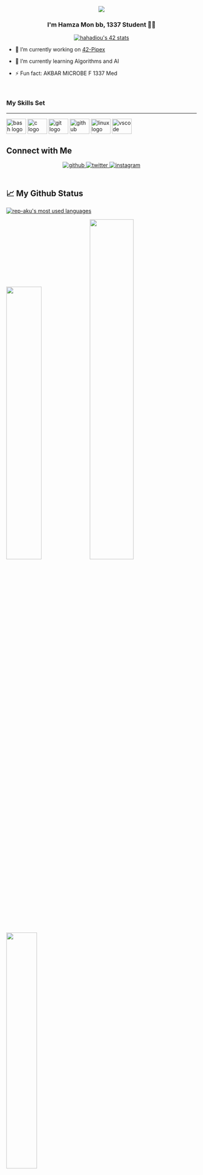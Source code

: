 
</p>
<p align="center">  
<img src ="https://media.tenor.com/qXsgPu0UMHEAAAAC/xd-programming.gif">
</p>

### <div align="center">I'm Hamza Mon bb, 1337 Student 👨‍💻 </div>  

<p align="center">
<a href="https://github.com/oakoudad/badge42"><img src="https://badge.mediaplus.ma/starryblue/hahadiou" alt="hahadiou's 42 stats" /></a>
</p>

- 🔭 I’m currently working on [42-Pipex](https://github.com/rep-aku/Pipex)  
  

- 🌱 I’m currently learning Algorithms and AI  
  

- ⚡ Fun fact: AKBAR MICROBE F 1337 Med  
  

<br/>  

### My Skills Set 
------------
<div align="left">
  <img src="https://cdn.jsdelivr.net/gh/devicons/devicon/icons/bash/bash-original.svg" height="40" width="52" alt="bash logo"  />
  <img src="https://cdn.jsdelivr.net/gh/devicons/devicon/icons/c/c-original.svg" height="40" width="52" alt="c logo"  />
  <img src="https://cdn.jsdelivr.net/gh/devicons/devicon/icons/git/git-original.svg" height="40" width="52" alt="git logo"  />
  <img src="https://cdn.jsdelivr.net/gh/devicons/devicon/icons/github/github-original.svg" height="40" width="52" alt="github logo"  />
  <img src="https://cdn.jsdelivr.net/gh/devicons/devicon/icons/linux/linux-original.svg" height="40" width="52" alt="linux logo"  />
  <img src="https://cdn.jsdelivr.net/gh/devicons/devicon/icons/vscode/vscode-original.svg" height="40" width="52" alt="vscode logo"  />
</div>


## Connect with Me  
<div align="center">
<a href="https://github.com/rep-aku" target="_blank">
<img src=https://img.shields.io/badge/github-%2324292e.svg?&style=for-the-badge&logo=github&logoColor=white alt=github style="margin-bottom: 5px;" />
</a>
<a href="https://twitter.com/rep_aku" target="_blank">
<img src=https://img.shields.io/badge/twitter-%2300acee.svg?&style=for-the-badge&logo=twitter&logoColor=white alt=twitter style="margin-bottom: 5px;" />
</a>
<a href="https://instagram.com/rep_aku" target="_blank">
<img src=https://img.shields.io/badge/instagram-%23000000.svg?&style=for-the-badge&logo=instagram&logoColor=white alt=instagram style="margin-bottom: 5px;" />
</a>  
</div>  
  

<br/>  


## 📈 My Github Status

[![rep-aku's most used languages](https://github-readme-stats.vercel.app/api/top-langs/?username=rep-aku&layout=compact&hide_border=true&theme=jolly)](https://github.com/genesis0x?tab=repositories)
<p align="left">
  <img width="43%" src="https://awesome-github-stats.azurewebsites.net/user-stats/genesis0x?cardType=github&theme=radical" />
  <img width="48%" src="https://github-readme-streak-stats.herokuapp.com/?user=genesis0x&theme=radical" />
</p>

<p align="left">
   <img width="40%" src="(https://github-readme-stats.vercel.app/api?username=rep-aku&show_icons=true&theme=radical" />
</p>


![rep-aku's GitHub activity graph](https://activity-graph.herokuapp.com/graph?username=rep-aku&theme=redical)

<br/>  

<div align="center"><img src="https://spotify-github-profile.vercel.app/api/view?uid=31cmvmmmas7b4wt47tclilfizseq&cover_image=true&theme=default&show_offline=false&background_color=121212" /></div>  

<br/>  

<div align="center">
<img src="https://komarev.com/ghpvc/?username=genesis0x&&style=flat-square" align="center" />
</div>  
  

<br/>  


<br />

